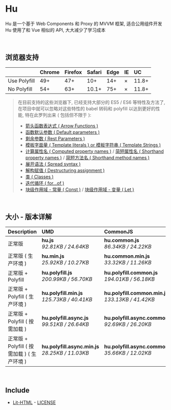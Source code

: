 # Hu
Hu 是一个基于 Web Components 和 Proxy 的 MVVM 框架, 适合公用组件开发<br>
Hu 使用了和 Vue 相似的 API, 大大减少了学习成本

<br>

## 浏览器支持

|              | Chrome | Firefox | Safari | Edge | IE | UC    |
| :-           | :-     | :-      | :-     | :-   | :- | :-    |
| Use Polyfill | 49+    | 47+     | 10+    | 14+  | ×  | 11.8+ |
| No Polyfill  | 54+    | 63+     | 10.1+  | 75+  | ×  | 11.8+ |

> 在目前支持的这些浏览器下, 已经支持大部分的 ES5 / ES6 等特性及方法了,<br>
> 在项目中就可以忽略对这些特性的 babel 转码和 polyfill 以达到更好的性能, 特在此罗列出来 ( 包括但不限于 ): <br>
  > - [箭头函数表达式 ( Arrow Functions )](https://developer.mozilla.org/zh-CN/docs/Web/JavaScript/Reference/Functions/Arrow_functions)
  > - [函数默认参数 ( Default parameters )](https://developer.mozilla.org/zh-CN/docs/Web/JavaScript/Reference/Functions/Default_parameters)
  > - [剩余参数 ( Rest Parameters )](https://developer.mozilla.org/zh-CN/docs/Web/JavaScript/Reference/Functions/Rest_parameters)
  > - [模板字面量 ( Template literals ) or 模板字符串 ( Template Strings )](https://developer.mozilla.org/zh-CN/docs/Web/JavaScript/Reference/template_strings)
  > - [计算属性名 ( Computed property names )](https://developer.mozilla.org/zh-CN/docs/Web/JavaScript/Reference/Operators/Object_initializer#计算属性名) / [简短属性名 ( Shorthand property names )](https://developer.mozilla.org/zh-CN/docs/Web/JavaScript/Reference/Operators/Object_initializer#属性定义) / [简短方法名 ( Shorthand method names )](https://developer.mozilla.org/zh-CN/docs/Web/JavaScript/Reference/Operators/Object_initializer#方法定义)
  > - [展开语法 ( Spread syntax )](https://developer.mozilla.org/zh-CN/docs/Web/JavaScript/Reference/Operators/Spread_syntax)
  > - [解构赋值 ( Destructuring assignment )](https://developer.mozilla.org/zh-CN/docs/Web/JavaScript/Reference/Operators/Destructuring_assignment)
  > - [类 ( Classes )](https://developer.mozilla.org/zh-CN/docs/Web/JavaScript/Reference/Classes)
  > - [迭代循环 ( for...of )](https://developer.mozilla.org/zh-CN/docs/Web/JavaScript/Reference/Statements/for...of)
  > - [块级作用域 - 常量 ( Const )](https://developer.mozilla.org/zh-CN/docs/Web/JavaScript/Reference/Statements/const) / [块级作用域 - 变量 ( Let )](https://developer.mozilla.org/zh-CN/docs/Web/JavaScript/Reference/Statements/let)

<br>

## 大小 - 版本详解
| Description | UMD | CommonJS | ES Module |
| :- | :- | :- | :- |
| 正常版 | **hu.js**<br>*92.81KB / 24.64KB* | **hu.common.js**<br>*86.34KB / 24.22KB* | **hu.esm.js**<br>*86.33KB / 24.20KB* |
| 正常版 ( 生产环境 ) | **hu.min.js**<br>*25.92KB / 10.27KB* | **hu.common.min.js**<br>*33.32KB / 11.26KB* | **hu.esm.min.js**<br>*25.75KB / 10.20KB* |
| 正常版 + Polyfill | **hu.polyfill.js**<br>*200.99KB / 56.70KB* | **hu.polyfill.common.js**<br>*194.01KB / 56.18KB* | **hu.polyfill.esm.js**<br>*194.00KB / 56.16KB* |
| 正常版 + Polyfill ( 生产环境 ) | **hu.polyfill.min.js**<br>*125.73KB / 40.41KB* | **hu.polyfill.common.min.js**<br>*133.13KB / 41.42KB* | **hu.polyfill.esm.min.js**<br>*125.56KB / 40.34KB* |
| 正常版 + Polyfill ( 按需加载 ) | **hu.polyfill.async.js**<br>*99.51KB / 26.64KB* | **hu.polyfill.async.common.js**<br>*92.69KB / 26.20KB* | **hu.polyfill.async.esm.js**<br>*92.67KB / 26.18KB* |
| 正常版 + Polyfill ( 按需加载 ) ( 生产环境 ) | **hu.polyfill.async.min.js**<br>*28.25KB / 11.03KB* | **hu.polyfill.async.common.min.js**<br>*35.66KB / 12.02KB* | **hu.polyfill.async.esm.min.js**<br>*28.08KB / 10.96KB* |

<br>

## Include
  - [Lit-HTML](https://github.com/Polymer/lit-html) \- [LICENSE](https://github.com/Polymer/lit-html/blob/master/LICENSE)